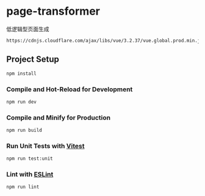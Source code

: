 # page-transformer

低逻辑型页面生成

```
https://cdnjs.cloudflare.com/ajax/libs/vue/3.2.37/vue.global.prod.min.js
```

## Project Setup

```sh
npm install
```

### Compile and Hot-Reload for Development

```sh
npm run dev
```

### Compile and Minify for Production

```sh
npm run build
```

### Run Unit Tests with [Vitest](https://vitest.dev/)

```sh
npm run test:unit
```

### Lint with [ESLint](https://eslint.org/)

```sh
npm run lint
```
